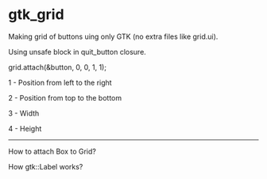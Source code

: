 # gtk_grid
Making grid of buttons uing only GTK (no extra files like grid.ui).

Using unsafe block in quit_button closure.

grid.attach(&button, 0, 0, 1, 1);

1 - Position from left to the right

2 - Position from top to the bottom

3 - Width

4 - Height

----------

How to attach Box to Grid?

How gtk::Label works?
